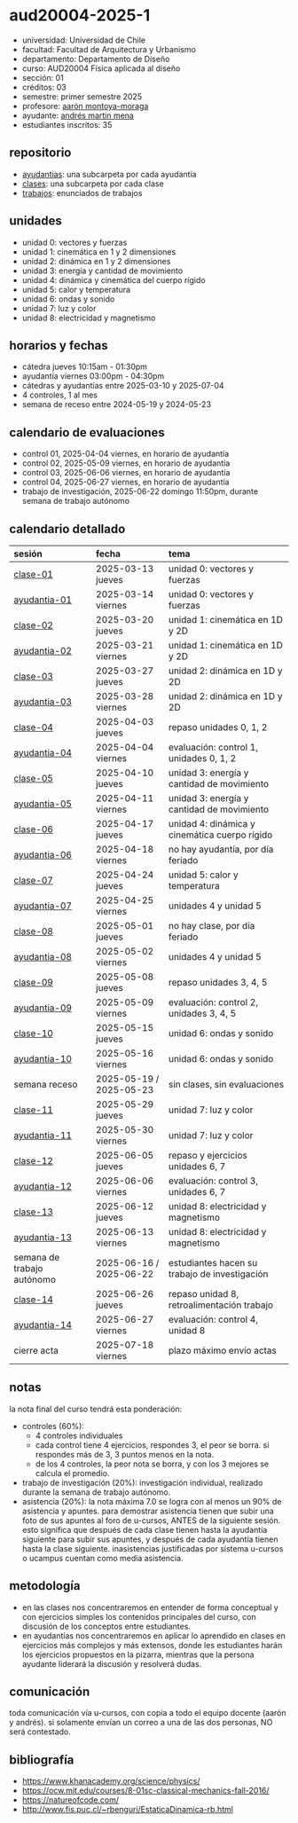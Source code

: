 # aud20004-2025-1

- universidad: Universidad de Chile
- facultad: Facultad de Arquitectura y Urbanismo
- departamento: Departamento de Diseño
- curso: AUD20004 Física aplicada al diseño
- sección: 01
- créditos: 03
- semestre: primer semestre 2025
- profesore: [aarón montoya-moraga](https://github.com/montoyamoraga)
- ayudante: [andrés martin mena](https://github.com/AndresMartinM)
- estudiantes inscritos: 35

## repositorio

- [ayudantias](./ayudantias/): una subcarpeta por cada ayudantía
- [clases](./clases/): una subcarpeta por cada clase
- [trabajos](./trabajos/): enunciados de trabajos

## unidades

- unidad 0: vectores y fuerzas
- unidad 1: cinemática en 1 y 2 dimensiones
- unidad 2: dinámica en 1 y 2 dimensiones
- unidad 3: energía y cantidad de movimiento
- unidad 4: dinámica y cinemática del cuerpo rígido
- unidad 5: calor y temperatura
- unidad 6: ondas y sonido
- unidad 7: luz y color
- unidad 8: electricidad y magnetismo

## horarios y fechas

- cátedra jueves 10:15am - 01:30pm
- ayudantía viernes 03:00pm - 04:30pm
- cátedras y ayudantías entre 2025-03-10 y 2025-07-04
- 4 controles, 1 al mes
- semana de receso entre 2024-05-19 y 2024-05-23

## calendario de evaluaciones

- control 01, 2025-04-04 viernes, en horario de ayudantía
- control 02, 2025-05-09 viernes, en horario de ayudantía
- control 03, 2025-06-06 viernes, en horario de ayudantía
- control 04, 2025-06-27 viernes, en horario de ayudantía
- trabajo de investigación, 2025-06-22 domingo 11:50pm, durante semana de trabajo autónomo

## calendario detallado

| sesión                                   | fecha                   | tema                                          |
| :--------------------------------------- | :---------------------- | :-------------------------------------------- |
| [clase-01](clases/clase-01/)             | 2025-03-13 jueves       | unidad 0: vectores y fuerzas                  |
| [ayudantia-01](ayudantias/ayudantia-01/) | 2025-03-14 viernes      | unidad 0: vectores y fuerzas                  |
| [clase-02](clases/clase-02/)             | 2025-03-20 jueves       | unidad 1: cinemática en 1D y 2D               |
| [ayudantia-02](ayudantias/ayudantia-02/) | 2025-03-21 viernes      | unidad 1: cinemática en 1D y 2D               |
| [clase-03](clases/clase-03/)             | 2025-03-27 jueves       | unidad 2: dinámica en 1D y 2D                 |
| [ayudantia-03](ayudantias/ayudantia-03/) | 2025-03-28 viernes      | unidad 2: dinámica en 1D y 2D                 |
| [clase-04](clases/clase-04/)             | 2025-04-03 jueves       | repaso unidades 0, 1, 2                       |
| [ayudantia-04](ayudantias/ayudantia-04/) | 2025-04-04 viernes      | evaluación: control 1, unidades 0, 1, 2       |
| [clase-05](clases/clase-05/)             | 2025-04-10 jueves       | unidad 3: energía y cantidad de movimiento    |
| [ayudantia-05](ayudantias/ayudantia-05/) | 2025-04-11 viernes      | unidad 3: energía y cantidad de movimiento    |
| [clase-06](clases/clase-06/)             | 2025-04-17 jueves       | unidad 4: dinámica y cinemática cuerpo rígido |
| [ayudantia-06](ayudantias/ayudantia-06/) | 2025-04-18 viernes      | no hay ayudantía, por día feriado             |
| [clase-07](clases/clase-07/)             | 2025-04-24 jueves       | unidad 5: calor y temperatura                 |
| [ayudantia-07](ayudantias/ayudantia-07/) | 2025-04-25 viernes      | unidades 4 y unidad 5                         |
| [clase-08](clases/clase-08/)             | 2025-05-01 jueves       | no hay clase, por día feriado                 |
| [ayudantia-08](ayudantias/ayudantia-08/) | 2025-05-02 viernes      | unidades 4 y unidad 5                         |
| [clase-09](clases/clase-09/)             | 2025-05-08 jueves       | repaso unidades 3, 4, 5                       |
| [ayudantia-09](ayudantias/ayudantia-09/) | 2025-05-09 viernes      | evaluación: control 2, unidades 3, 4, 5       |
| [clase-10](clases/clase-10/)             | 2025-05-15 jueves       | unidad 6: ondas y sonido                      |
| [ayudantia-10](ayudantias/ayudantia-10/) | 2025-05-16 viernes      | unidad 6: ondas y sonido                      |
| semana receso                            | 2025-05-19 / 2025-05-23 | sin clases, sin evaluaciones                  |
| [clase-11](clases/clase-11/)             | 2025-05-29 jueves       | unidad 7: luz y color                         |
| [ayudantia-11](ayudantias/ayudantia-11/) | 2025-05-30 viernes      | unidad 7: luz y color                         |
| [clase-12](clases/clase-12/)             | 2025-06-05 jueves       | repaso y ejercicios unidades 6, 7             |
| [ayudantia-12](ayudantias/ayudantia-12/) | 2025-06-06 viernes      | evaluación: control 3, unidades 6, 7          |
| [clase-13](clases/clase-13/)             | 2025-06-12 jueves       | unidad 8: electricidad y magnetismo           |
| [ayudantia-13](ayudantias/ayudantia-13/) | 2025-06-13 viernes      | unidad 8: electricidad y magnetismo           |
| semana de trabajo autónomo               | 2025-06-16 / 2025-06-22 | estudiantes hacen su trabajo de investigación |
| [clase-14](clases/clase-13/)             | 2025-06-26 jueves       | repaso unidad 8, retroalimentación trabajo    |
| [ayudantia-14](ayudantias/ayudantia-13/) | 2025-06-27 viernes      | evaluación: control 4, unidad 8               |
| cierre acta                              | 2025-07-18 viernes      | plazo máximo envío actas                      |

## notas

la nota final del curso tendrá esta ponderación:

- controles (60%):
  - 4 controles individuales
  - cada control tiene 4 ejercicios, respondes 3, el peor se borra. si respondes más de 3, 3 puntos menos en la nota.
  - de los 4 controles, la peor nota se borra, y con los 3 mejores se calcula el promedio.
- trabajo de investigación (20%): investigación individual, realizado durante la semana de trabajo autónomo.
- asistencia (20%): la nota máxima 7.0 se logra con al menos un 90% de asistencia y apuntes. para demostrar asistencia tienen que subir una foto de sus apuntes al foro de u-cursos, ANTES de la siguiente sesión. esto significa que después de cada clase tienen hasta la ayudantía siguiente para subir sus apuntes, y después de cada ayudantía tienen hasta la clase siguiente. inasistencias justificadas por sistema u-cursos o ucampus cuentan como media asistencia.

## metodología

- en las clases nos concentraremos en entender de forma conceptual y con ejercicios simples los contenidos principales del curso, con discusión de los conceptos entre estudiantes.
- en ayudantías nos concentraremos en aplicar lo aprendido en clases en ejercicios más complejos y más extensos, donde les estudiantes harán los ejercicios propuestos en la pizarra, mientras que la persona ayudante liderará la discusión y resolverá dudas.

## comunicación

toda comunicación vía u-cursos, con copia a todo el equipo docente (aarón y andrés). si solamente envían un correo a una de las dos personas, NO será contestado.

## bibliografía

- <https://www.khanacademy.org/science/physics/>
- <https://ocw.mit.edu/courses/8-01sc-classical-mechanics-fall-2016/>
- <https://natureofcode.com/>
- <http://www.fis.puc.cl/~rbenguri/EstaticaDinamica-rb.html>
